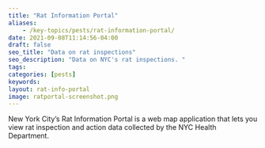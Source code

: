 ```yaml
---
title: "Rat Information Portal"
aliases:
    - /key-topics/pests/rat-information-portal/
date: 2021-09-08T11:14:56-04:00
draft: false
seo_title: "Data on rat inspections"
seo_description: "Data on NYC's rat inspections. "
tags: 
categories: [pests]
keywords: 
layout: rat-info-portal
image: ratportal-screenshot.png
---
```


New York City’s Rat Information Portal is a web map application that lets you view rat inspection and action data collected by the NYC Health Department.





